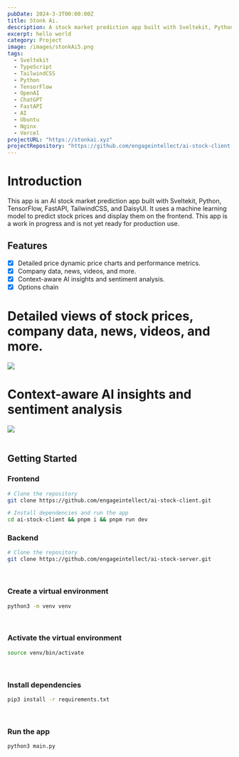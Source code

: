 ```yaml
---
pubDate: 2024-3-3T00:00:00Z
title: Stonk Ai.
description: A stock market prediction app built with Sveltekit, Python, TensorFlow, TailwindCSS, and DaisyUI.
excerpt: hello world
category: Project
image: /images/stonkAi5.png
tags:
  - Sveltekit
  - TypeScript
  - TailwindCSS
  - Python
  - TensorFlow
  - OpenAI
  - ChatGPT
  - FastAPI
  - AI
  - Ubuntu
  - Nginx
  - Vercel
projectURL: "https://stonkai.xyz"
projectRepository: "https://github.com/engageintellect/ai-stock-client.git"
---
```


# Introduction

This app is an AI stock market prediction app built with Sveltekit, Python, TensorFlow, FastAPI, TailwindCSS, and DaisyUI. It uses a machine learning model to predict stock prices and display them on the frontend. This app is a work in progress and is not yet ready for production use.

## Features

- [x] Detailed price dynamic price charts and performance metrics.
- [x] Company data, news, videos, and more.
- [x] Context-aware AI insights and sentiment analysis.
- [x] Options chain
      <br/>

# Detailed views of stock prices, company data, news, videos, and more.

<img class="rounded" src="/images/stonkAi6.png"/>
<br/>

# Context-aware AI insights and sentiment analysis

<img class="rounded" src="/images/stonkAi7.png"/>
<br/>

<br/>

## Getting Started

### Frontend

```bash
# Clone the repository
git clone https://github.com/engageintellect/ai-stock-client.git
```

```bash
# Install dependencies and run the app
cd ai-stock-client && pnpm i && pnpm run dev
```

### Backend

```bash
# Clone the repository
git clone https://github.com/engageintellect/ai-stock-server.git
```

<br/>

### Create a virtual environment

```bash
python3 -m venv venv
```

<br/>

### Activate the virtual environment

```bash
source venv/bin/activate
```

<br/>

### Install dependencies

```bash
pip3 install -r requirements.txt
```

<br/>

### Run the app

```bash
python3 main.py
```

<br/>
